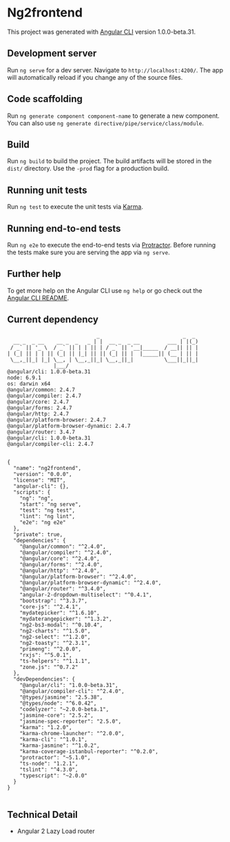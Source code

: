 # Ng2frontend

This project was generated with [Angular CLI](https://github.com/angular/angular-cli) version 1.0.0-beta.31.

## Development server
Run `ng serve` for a dev server. Navigate to `http://localhost:4200/`. The app will automatically reload if you change any of the source files.

## Code scaffolding

Run `ng generate component component-name` to generate a new component. You can also use `ng generate directive/pipe/service/class/module`.

## Build

Run `ng build` to build the project. The build artifacts will be stored in the `dist/` directory. Use the `-prod` flag for a production build.

## Running unit tests

Run `ng test` to execute the unit tests via [Karma](https://karma-runner.github.io).

## Running end-to-end tests

Run `ng e2e` to execute the end-to-end tests via [Protractor](http://www.protractortest.org/).
Before running the tests make sure you are serving the app via `ng serve`.

## Further help

To get more help on the Angular CLI use `ng help` or go check out the [Angular CLI README](https://github.com/angular/angular-cli/blob/master/README.md).




## Current dependency


```
                             _                           _  _
  __ _  _ __    __ _  _   _ | |  __ _  _ __         ___ | |(_)
 / _` || '_ \  / _` || | | || | / _` || '__|_____  / __|| || |
| (_| || | | || (_| || |_| || || (_| || |  |_____|| (__ | || |
 \__,_||_| |_| \__, | \__,_||_| \__,_||_|          \___||_||_|
               |___/
@angular/cli: 1.0.0-beta.31
node: 6.9.1
os: darwin x64
@angular/common: 2.4.7
@angular/compiler: 2.4.7
@angular/core: 2.4.7
@angular/forms: 2.4.7
@angular/http: 2.4.7
@angular/platform-browser: 2.4.7
@angular/platform-browser-dynamic: 2.4.7
@angular/router: 3.4.7
@angular/cli: 1.0.0-beta.31
@angular/compiler-cli: 2.4.7


```




```
{
  "name": "ng2frontend",
  "version": "0.0.0",
  "license": "MIT",
  "angular-cli": {},
  "scripts": {
    "ng": "ng",
    "start": "ng serve",
    "test": "ng test",
    "lint": "ng lint",
    "e2e": "ng e2e"
  },
  "private": true,
  "dependencies": {
    "@angular/common": "^2.4.0",
    "@angular/compiler": "^2.4.0",
    "@angular/core": "^2.4.0",
    "@angular/forms": "^2.4.0",
    "@angular/http": "^2.4.0",
    "@angular/platform-browser": "^2.4.0",
    "@angular/platform-browser-dynamic": "^2.4.0",
    "@angular/router": "^3.4.0",
    "angular-2-dropdown-multiselect": "^0.4.1",
    "bootstrap": "^3.3.7",
    "core-js": "^2.4.1",
    "mydatepicker": "^1.6.10",
    "mydaterangepicker": "^1.3.2",
    "ng2-bs3-modal": "^0.10.4",
    "ng2-charts": "^1.5.0",
    "ng2-select": "^1.2.0",
    "ng2-toasty": "^2.3.1",
    "primeng": "^2.0.0",
    "rxjs": "^5.0.1",
    "ts-helpers": "^1.1.1",
    "zone.js": "^0.7.2"
  },
  "devDependencies": {
    "@angular/cli": "1.0.0-beta.31",
    "@angular/compiler-cli": "^2.4.0",
    "@types/jasmine": "2.5.38",
    "@types/node": "^6.0.42",
    "codelyzer": "~2.0.0-beta.1",
    "jasmine-core": "2.5.2",
    "jasmine-spec-reporter": "2.5.0",
    "karma": "1.2.0",
    "karma-chrome-launcher": "^2.0.0",
    "karma-cli": "^1.0.1",
    "karma-jasmine": "^1.0.2",
    "karma-coverage-istanbul-reporter": "^0.2.0",
    "protractor": "~5.1.0",
    "ts-node": "1.2.1",
    "tslint": "^4.3.0",
    "typescript": "~2.0.0"
  }
}


```



## Technical Detail

* Angular 2 Lazy Load router 
